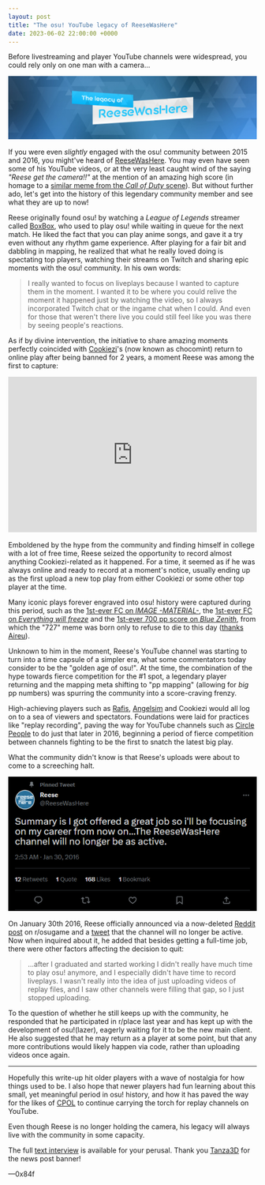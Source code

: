 ```yaml
---
layout: post
title: "The osu! YouTube legacy of ReeseWasHere"
date: 2023-06-02 22:00:00 +0000
---
```


Before livestreaming and player YouTube channels were widespread, you could rely only on one man with a camera...

![](/wiki/shared/news/2023-06-02-the-osu-youtube-legacy-of-reesewashere/banner.jpg)

If you were even *slightly* engaged with the osu! community between 2015 and 2016, you might've heard of [ReeseWasHere](https://www.youtube.com/@ReeseWasHere). You may even have seen some of his YouTube videos, or at the very least caught wind of the saying *"Reese get the camera!!"* at the mention of an amazing high score (in homage to a [similar meme from the *Call of Duty* scene](https://www.youtube.com/watch?v=mLRbZJS5A_E)). But without further ado, let's get into the history of this legendary community member and see what they are up to now!

Reese originally found osu! by watching a *League of Legends* streamer called [BoxBox](https://www.twitch.tv/boxbox), who used to play osu! while waiting in queue for the next match. He liked the fact that you can play anime songs, and gave it a try even without any rhythm game experience. After playing for a fair bit and dabbling in mapping, he realized that what he really loved doing is spectating top players, watching their streams on Twitch and sharing epic moments with the osu! community. In his own words:

> I really wanted to focus on liveplays because I wanted to capture them in the moment. I wanted it to be where you could relive the moment it happened just by watching the video, so I always incorporated Twitch chat or the ingame chat when I could. And even for those that weren't there live you could still feel like you was there by seeing people's reactions.

As if by divine intervention, the initiative to share amazing moments perfectly coincided with [Cookiezi](https://osu.ppy.sh/users/124493/osu)'s (now known as chocomint) return to online play after being banned for 2 years, a moment Reese was among the first to capture:

<iframe width="100%" height="315" src="https://www.youtube.com/embed/EUSDdnNO0Ss" frameborder="0" allowfullscreen></iframe>

Emboldened by the hype from the community and finding himself in college with a lot of free time, Reese seized the opportunity to record almost anything Cookiezi-related as it happened. For a time, it seemed as if he was always online and ready to record at a moment's notice, usually ending up as the first upload a new top play from either Cookiezi or some other top player at the time.

Many iconic plays forever engraved into osu! history were captured during this period, such as the [1st-ever FC on *IMAGE -MATERIAL-*](https://www.youtube.com/watch?v=Vm-zilvu8F0), the [1st-ever FC on *Everything will freeze*](https://www.youtube.com/watch?v=5d432cQoT-c) and the [1st-ever 700 pp score on *Blue Zenith*](https://www.youtube.com/watch?v=UYNpkDrCWtA), from which the "727" meme was born only to refuse to die to this day ([thanks Aireu](https://www.youtube.com/watch?v=AaAF51Gwbxo&t=72s)).

Unknown to him in the moment, Reese's YouTube channel was starting to turn into a time capsule of a simpler era, what some commentators today consider to be the "golden age of osu!". At the time, the combination of the hype towards fierce competition for the #1 spot, a legendary player returning and the mapping meta shifting to "pp mapping" (allowing for *big* pp numbers) was spurring the community into a score-craving frenzy. 

High-achieving players such as [Rafis](https://osu.ppy.sh/users/2558286), [Angelsim](https://osu.ppy.sh/users/1777162) and Cookiezi would all log on to a sea of viewers and spectators. Foundations were laid for practices like "replay recording", paving the way for YouTube channels such as [Circle People](https://www.youtube.com/@CirclePeople) to do just that later in 2016, beginning a period of fierce competition between channels fighting to be the first to snatch the latest big play.

What the community didn't know is that Reese's uploads were about to come to a screeching halt.

![](/wiki/shared/news/2023-06-02-the-osu-youtube-legacy-of-reesewashere/tweet.png)

On January 30th 2016, Reese officially announced via a now-deleted [Reddit post](https://www.reddit.com/r/osugame/comments/43c2pk/future_of_the_reesewashere_youtube_channel/) on r/osugame and a [tweet](https://twitter.com/ReeseWasHere/status/693250557419593729) that the channel will no longer be active. Now when inquired about it, he added that besides getting a full-time job, there were other factors affecting the decision to quit:

> ...after I graduated and started working I didn't really have much time to play osu! anymore, and I especially didn't have time to record liveplays. I wasn't really into the idea of just uploading videos of replay files, and I saw other channels were filling that gap, so I just stopped uploading.

To the question of whether he still keeps up with the community, he responded that he participated in r/place last year and has kept up with the development of osu!(lazer), eagerly waiting for it to be the new main client. He also suggested that he may return as a player at some point, but that any more contributions would likely happen via code, rather than uploading videos once again.

---

Hopefully this write-up hit older players with a wave of nostalgia for how things used to be. I also hope that newer players had fun learning about this small, yet meaningful period in osu! history, and how it has paved the way for the likes of [CPOL](https://www.youtube.com/@cpol_v1) to continue carrying the torch for replay channels on YouTube.

Even though Reese is no longer holding the camera, his legacy will always live with the community in some capacity.

The full [text interview](https://gist.github.com/0x84f/61c96e7c18a77eccad7e543674bbf0e9) is available for your perusal. Thank you [Tanza3D](https://osu.ppy.sh/users/10379965) for the news post banner!

—0x84f
